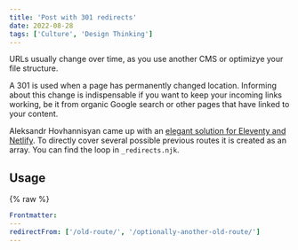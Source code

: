```yaml
---
title: 'Post with 301 redirects'
date: 2022-08-28
tags: ['Culture', 'Design Thinking']
---
```


URLs usually change over time, as you use another CMS or optimizye your file structure.

A 301 is used when a page has permanently changed location.
Informing about this change is indispensable if you want to keep your incoming links working, be it from organic Google search or other pages that have linked to your content.

Aleksandr Hovhannisyan came up with an [elegant solution for Eleventy and Netlify](https://www.aleksandrhovhannisyan.com/blog/eleventy-netlify-redirects/). To directly cover several possible previous routes it is created as an array. You can find the loop in `_redirects.njk`.

## Usage

{% raw %}

```yaml
Frontmatter:
---
redirectFrom: ['/old-route/', '/optionally-another-old-route/']
---
```
